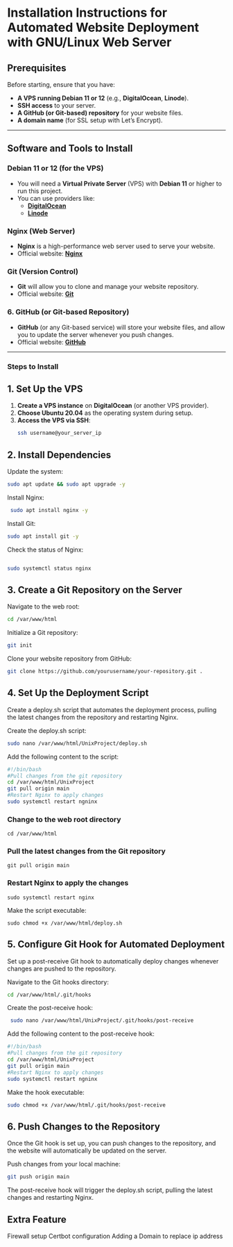 # Installation Instructions for Automated Website Deployment with GNU/Linux Web Server

## Prerequisites

Before starting, ensure that you have:

- **A VPS running Debian 11 or 12** (e.g., **DigitalOcean**, **Linode**).
- **SSH access** to your server.
- **A GitHub (or Git-based) repository** for your website files.
- **A domain name** (for SSL setup with Let’s Encrypt).

---

## Software and Tools to Install

###  **Debian 11 or 12** (for the VPS)

- You will need a **Virtual Private Server** (VPS) with **Debian 11** or higher to run this project.
- You can use providers like:
  - **[DigitalOcean](https://www.digitalocean.com)**
  - **[Linode](https://www.linode.com)**

###  **Nginx** (Web Server)

- **Nginx** is a high-performance web server used to serve your website.
- Official website: **[Nginx](https://nginx.org)**

###  **Git** (Version Control)

- **Git** will allow you to clone and manage your website repository.
- Official website: **[Git](https://git-scm.com)**

### 6. **GitHub** (or Git-based Repository)

- **GitHub** (or any Git-based service) will store your website files, and allow you to update the server whenever you push changes.
- Official website: **[GitHub](https://github.com)**

---
### Steps to Install

## 1. Set Up the VPS

1. **Create a VPS instance** on **DigitalOcean** (or another VPS provider).
2. **Choose Ubuntu 20.04** as the operating system during setup.
3. **Access the VPS via SSH**:
   ```bash
   ssh username@your_server_ip
   ```
## 2. Install Dependencies
   Update the system:

   ```bash
   sudo apt update && sudo apt upgrade -y
```
   Install Nginx:
   ```bash
    sudo apt install nginx -y
```
   Install Git:

   ```bash
   sudo apt install git -y
```
   Check the status of Nginx:

```bash

sudo systemctl status nginx
```
## 3. Create a Git Repository on the Server
   Navigate to the web root:

```bash
cd /var/www/html
```
   Initialize a Git repository:

```bash
git init
```
   Clone your website repository from GitHub:

```bash
git clone https://github.com/yourusername/your-repository.git .
```
## 4. Set Up the Deployment Script
Create a deploy.sh script that automates the deployment process, pulling the latest changes from the repository and restarting Nginx.

   Create the deploy.sh script:
   
```bash
sudo nano /var/www/html/UnixProject/deploy.sh
```
Add the following content to the script:

```bash
#!/bin/bash
#Pull changes from the git repository
cd /var/www/html/UnixProject
git pull origin main
#Restart Nginx to apply changes
sudo systemctl restart ngninx
```
### Change to the web root directory
```
cd /var/www/html
```
### Pull the latest changes from the Git repository
```
git pull origin main
```
### Restart Nginx to apply the changes
```
sudo systemctl restart nginx
```
Make the script executable:

```
sudo chmod +x /var/www/html/deploy.sh
```

## 5. Configure Git Hook for Automated Deployment
Set up a post-receive Git hook to automatically deploy changes whenever changes are pushed to the repository.

Navigate to the Git hooks directory:

```bash
cd /var/www/html/.git/hooks
```
Create the post-receive hook:
```bash
 sudo nano /var/www/html/UnixProject/.git/hooks/post-receive
```
Add the following content to the post-receive hook:

```bash
#!/bin/bash
#Pull changes from the git repository
cd /var/www/html/UnixProject
git pull origin main
#Restart Nginx to apply changes
sudo systemctl restart ngninx
```
Make the hook executable:

```bash
sudo chmod +x /var/www/html/.git/hooks/post-receive
```

## 6. Push Changes to the Repository
Once the Git hook is set up, you can push changes to the repository, and the website will automatically be updated on the server.

Push changes from your local machine:

```bash
git push origin main
```
The post-receive hook will trigger the deploy.sh script, pulling the latest changes and restarting Nginx.

## Extra Feature
Firewall setup
Certbot configuration
Adding a Domain to replace ip address


